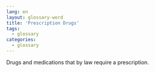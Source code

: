 ```yaml
---
lang: en
layout: glossary-word
title: 'Prescription Drugs'
tags:
  - glossary
categories:
  - glossary
---
```

Drugs and medications that by law require a prescription.